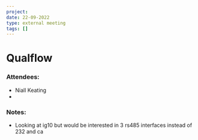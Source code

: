 ```yaml
---
project: 
date: 22-09-2022
type: external meeting
tags: []
---
```



# Qualflow

### Attendees:
- Niall Keating
- 


### Notes:
- Looking at ig10 but would be interested in 3 rs485 interfaces instead of 232 and ca